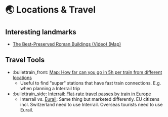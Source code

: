 # 🌏 Locations & Travel

## Interesting landmarks

* [The Best-Preserved Roman Buildings (Video) (Map)](https://toldinstone.com/the-best-preserved-roman-buildings/)

## Travel Tools

* :bullettrain\_front: [Map: How far can you go in 5h per train from different locations](https://chronotrains-eu.vercel.app/)
  * Useful to find "super" stations that have fast train connections. E.g. when planning a Interrail trip
* :bullettrain\_side: [Interrail: Flat-rate travel passes by train in Europe](https://www.interrail.eu/en/interrail-passes/global-pass)
  * Interrail vs. [Eurail](https://www.eurail.com/en?gclid=CjwKCAjwrZOXBhACEiwA0EoRDz9w2DVPfEN\_SZH-8ROG66GsAKtF\_IyzM0rvF04pGvK-nKd64GEurBoCzuIQAvD\_BwE\&gclsrc=aw.ds): Same thing but marketed differently. EU citizens incl. Switzerland need to use Interrail. Overseas tourists need to use Eurail.
